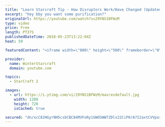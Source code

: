 ```yaml
---
title: "Learn Starcraft Tip - How Disruptors Work/Have Changed (Updated Patch 4.0 2018)"
excerpt: "hey bby you want some purification?"
originalUrl: https://youtube.com/watch?v=29YNS1BFWzM
type: video
price: Free
length: PT37S
publishedDateTime: 2018-05-23T13:22:04Z
heat: 50

featuredContent: "<iframe width=\"800\" height=\"500\" frameborder=\"0\" src=\"https://www.youtube.com/embed/29YNS1BFWzM\" allow=\"accelerometer; autoplay; encrypted-media; gyroscope; picture-in-picture\" allowfullscreen></iframe>"

provider:
  name: WinterStarcraft
  domain: youtube.com

topics:
  - StarCraft 2

images:
  - url: https://i.ytimg.com/vi/29YNS1BFWzM/maxresdefault.jpg
    width: 1280
    height: 720
    isCached: true

secured: "dn/xcC82HGyrNH5csbCBC84MVFoRy1GWOSWW7ZDlx22CiP6rA7I2axtCVVporJ44JxFqehwlWkTHFAnkSBZLQ0G3DkWDrrMWLjF7sigLWY/cpvGyz2kRJN7r65tn4f/oVicdgyqb9U4BjwCXVkI4/N+oW9hvixeXdPxj9W4ok8yR0IPbCs0HDXOcgVXm9PQA0XpBj2Xwsyhu7st3+oMLtIdzqsXGBxKEIGp30rwGgrgBhSkNrxCmJQ8M8xXyNvEz2MGV4ORmjMUnQdBtmjK+bEX+StciKa4z228NhxRPETQOJZFFsKMK8/9qbHKZdm3im5+CVxCMGN4gbfa5EmPWeti701GTITwOIQAF4j76563l+ZrhR0jVXExFBLF7TVhPk6BeP0mOTFkv03xgVrB4zaVQO9j1cjVZRaV6It7H0LM=;7SJIw64bGx2ZDQ/hp2Os/w=="
---
```


